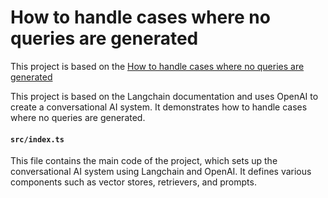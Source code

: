 # How to handle cases where no queries are generated

This project is based on the [How to handle cases where no queries are generated](https://js.langchain.com/docs/how_to/query_no_queries/)

This project is based on the Langchain documentation and uses OpenAI to create a conversational AI system. It demonstrates how to handle cases where no queries are generated.

#### `src/index.ts`

This file contains the main code of the project, which sets up the conversational AI system using Langchain and OpenAI. It defines various components such as vector stores, retrievers, and prompts.
